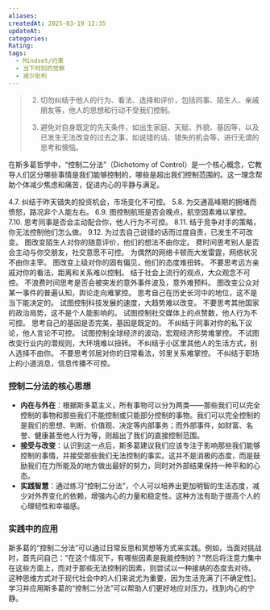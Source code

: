 ```yaml
---
aliases: 
createdAt: 2025-03-19 12:35
updateAt: 
categories: 
Rating: 
tags:
  - Mindset/约束
  - 当下时刻的觉察
  - 减少批判
---
```


> 2. 切勿纠结于他人的行为、看法、选择和评价，包括同事、陌生人、亲戚朋友等，他人的思想和行动不受我们控制。
>
> 3. 避免对自身既定的先天条件，如出生家庭、天赋、外貌、基因等，以及已发生无法改变的过去之事，如说错的话、错失的机会等，进行无谓的思考和懊恼。

在斯多葛哲学中，“控制二分法”（Dichotomy of Control）是一个核心概念，它教导人们区分哪些事情是我们能够控制的，哪些是超出我们控制范围的。这一理念帮助个体减少焦虑和痛苦，促进内心的平静与满足。

4.7. 纠结于昨天错失的投资机会，市场变化不可控。
5.8. 为交通高峰期的拥堵而愤怒，路况非个人能左右。
6.9. 图控制航班是否会晚点，航空因素难以掌控。
7.10. 思考同事是否会主动配合你，他人行为不可控。
8.11. 结于竞争对手的策略，你无法控制他们怎么做。
9.12. 为过去自己说错的话而过度自责，已发生不可改变。
图改变陌生人对你的随意评价，他们的想法不由你定。
费时间思考别人是否会主动与你交朋友，社交意愿不可控。
为偶然的网络卡顿而大发雷霆，网络状况不由你主宰。
图改变上级对你的固有偏见，他们的态度难扭转。
不要思考远方亲戚对你的看法，距离和关系难以控制。
结于社会上流行的观点，大众观念不可控。
不浪费时间思考是否会被突发的意外事件波及，意外难预料。
图改变公众对某一事件的普遍认知，舆论走向难掌控。
思考自己在历史长河中的地位，这不是当下能决定的。
试图控制科技发展的速度，大趋势难以改变。
不要思考其他国家的政治局势，这不是个人能影响的。
试图控制社交媒体上的点赞数，他人行为不可控。
思考自己的基因是否完美，基因是既定的。
不纠结于同事对你的私下议论，他人言论不可控。
试图控制全球经济的波动，宏观经济形势难掌控。
不试图改变行业内的潜规则，大环境难以扭转。
不纠结于小区里其他人的生活方式，别人选择不由你。
不要思考邻居对你的日常看法，邻里关系难掌控。
不纠结于职场上的小道消息，信息传播不可控。




### 控制二分法的核心思想

- **内在与外在**：根据斯多葛主义，所有事物可以分为两类——那些我们可以完全控制的事物和那些我们不能控制或只能部分控制的事物。我们可以完全控制的是我们的思想、判断、价值观、决定等内部事务；而外部事件，如财富、名誉、健康甚至他人行为等，则超出了我们的直接控制范围。
- **接受与改变**：认识到这一点后，斯多葛建议我们应该专注于影响那些我们能够控制的事情，并接受那些我们无法控制的事实。这并不是消极的态度，而是鼓励我们在力所能及的地方做出最好的努力，同时对外部结果保持一种平和的心态。
- **实践智慧**：通过练习“控制二分法”，个人可以培养出更加明智的生活态度，减少对外界变化的依赖，增强内心的力量和稳定性。这种方法有助于提高个人的心理韧性和幸福感。

### 实践中的应用

斯多葛的“控制二分法”可以通过日常反思和冥想等方式来实践。例如，当面对挑战时，首先问自己：“在这个情况下，有哪些因素是我能控制的？”然后将注意力集中在这些方面上，而对于那些无法控制的因素，则尝试以一种接纳的态度去对待。
这种思维方式对于现代社会中的人们来说尤为重要，因为生活充满了[不确定性]。学习并应用斯多葛的“控制二分法”可以帮助人们更好地应对压力，找到内心的宁静。
